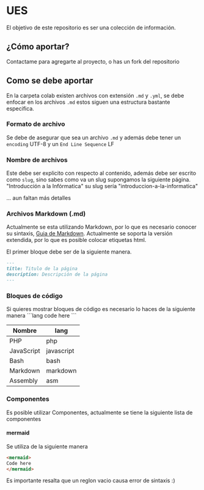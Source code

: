 # UES

El objetivo de este repositorio es ser una colección de información.

## ¿Cómo aportar?

Contactame para agregarte al proyecto, o has un fork del repositorio

## Como se debe aportar

En la carpeta colab existen archivos con extensión `.md` y `.yml`, se debe enfocar en los archivos `.md` estos siguen una estructura bastante especifica.

### Formato de archivo

Se debe de asegurar que sea un archivo `.md` y además debe tener un `encoding` UTF-8 y un `End Line Sequence` LF

### Nombre de archivos

Este debe ser explicito con respecto al contenido, además debe ser escrito como `slug`, sino sabes como va un slug supongamos la siguiente página. "Introducción a la Infórmatica" su slug sería "introduccion-a-la-informatica"

... aun faltan más detalles

### Archivos Markdown (.md)

Actualmente se esta utilizando Markdown, por lo que es necesario conocer su sintaxis, [Guia de Markdown](https://tutorialmarkdown.com/guia). Actualmente se soporta la versión extendida, por lo que es posible colocar etiquetas html.

El primer bloque debe ser de la siguiente manera.

```md
---
title: Titulo de la página
description: Descripción de la página
---

```

### Bloques de código

Si quieres mostrar bloques de código es necesario lo haces de la siguiente manera
\```lang
code here
\```

| Nombre | lang |
| --- | --- |
| PHP | php |
| JavaScript | javascript |
| Bash | bash |
| Markdown | markdown |
| Assembly | asm |

### Componentes

Es posible utilizar Componentes, actualmente se tiene la siguiente lista de componentes

#### mermaid

Se utiliza de la siguiente manera
```markdown
<mermaid>
Code here
</mermaid>
```

Es importante resalta que un reglon vacio causa error de sintaxis :)
